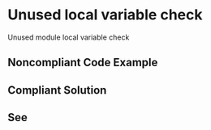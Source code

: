 # Unused local variable check

Unused module local variable check

## Noncompliant Code Example

## Compliant Solution


## See

